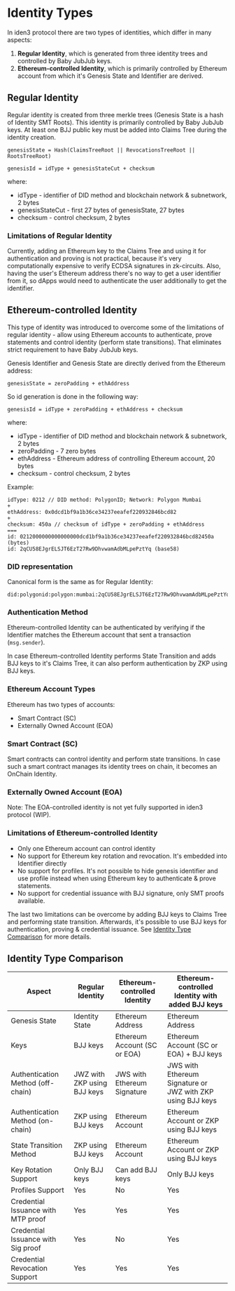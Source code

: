 # Identity Types

In iden3 protocol there are two types of identities, which differ in many aspects:

1. **Regular Identity**, which is generated from three identity trees and controlled by Baby JubJub keys.
2. **Ethereum-controlled Identity**, which is primarily controlled by Ethereum account from which it's Genesis State and
   Identifier are derived.

## Regular Identity

Regular identity is created from three merkle trees (Genesis State is a hash of Identity SMT Roots). This identity is
primarily controlled by Baby JubJub keys. At least one BJJ public key must be added into Claims Tree during the identity
creation.

```
genesisState = Hash(ClaimsTreeRoot || RevocationsTreeRoot || RootsTreeRoot)

genesisId = idType + genesisStateCut + checksum
```

where:

* idType - identifier of DID method and blockchain network & subnetwork, 2 bytes
* genesisStateCut - first 27 bytes of genesisState, 27 bytes
* checksum - control checksum, 2 bytes

### Limitations of Regular Identity

Currently, adding an Ethereum key to the Claims Tree and using it for authentication and proving is not practical, because
it's very computationally expensive to verify ECDSA signatures in zk-circuits. Also, having the user's Ethereum address
there's no way to get a user identifier from it, so dApps would need to authenticate the user additionally to get the
identifier.

## Ethereum-controlled Identity

This type of identity was introduced to overcome some of the limitations of regular identity - allow using Ethereum
accounts to authenticate, prove statements and control identity (perform state transitions). That eliminates strict
requirement to have Baby JubJub keys.

Genesis Identifier and Genesis State are directly derived from the Ethereum address:

```
genesisState = zeroPadding + ethAddress
```

So id generation is done in the following way:

```
genesisId = idType + zeroPadding + ethAddress + checksum
```

where:

* idType - identifier of DID method and blockchain network & subnetwork, 2 bytes
* zeroPadding - 7 zero bytes
* ethAddress - Ethereum address of controlling Ethereum account, 20 bytes
* checksum - control checksum, 2 bytes

Example:

```
idType: 0212 // DID method: PolygonID; Network: Polygon Mumbai
+
ethAddress: 0x0dcd1bf9a1b36ce34237eeafef220932846bcd82
+
checksum: 450a // checksum of idType + zeroPadding + ethAddress
===
id: 0212000000000000000dcd1bf9a1b36ce34237eeafef220932846bcd82450a (bytes)
id: 2qCU58EJgrELSJT6EzT27Rw9DhvwamAdbMLpePztYq (base58)
```

### DID representation

Canonical form is the same as for Regular Identity:

```
did:polygonid:polygon:mumbai:2qCU58EJgrELSJT6EzT27Rw9DhvwamAdbMLpePztYq
```

### Authentication Method

Ethereum-controlled Identity can be authenticated by verifying if the Identifier matches the Ethereum account that sent a
transaction (`msg.sender`).

In case Ethereum-controlled Identity performs State Transition and adds BJJ keys to it's Claims Tree, it can also
perform authentication by ZKP using BJJ keys.

### Ethereum Account Types

Ethereum has two types of accounts:

* Smart Contract (SC)
* Externally Owned Account (EOA)

### Smart Contract (SC)

Smart contracts can control identity and perform state transitions. In case such a smart contract manages its identity
trees on chain, it becomes an OnChain Identity.

### Externally Owned Account (EOA)

Note: The EOA-controlled identity is not yet fully supported in iden3 protocol (WIP).

### Limitations of Ethereum-controlled Identity

* Only one Ethereum account can control identity
* No support for Ethereum key rotation and revocation. It's embedded into Identifier directly
* No support for profiles. It's not possible to hide genesis identifier and use profile instead when using Ethereum key
  to authenticate & prove statements.
* No support for credential issuance with BJJ signature, only SMT proofs available.

The last two limitations can be overcome by adding BJJ keys to Claims Tree and performing state transition. Afterwards, it's possible to use BJJ keys for authentication, proving & credential issuance. See [Identity Type Comparison](#identity-type-comparison) for more details.

## Identity Type Comparison

| Aspect                             | Regular Identity            | Ethereum-controlled Identity | Ethereum-controlled Identity with added BJJ keys           |
|------------------------------------|-----------------------------|------------------------------|------------------------------------------------------------|
| Genesis State                      | Identity State              | Ethereum Address             | Ethereum Address                                           |
| Keys                               | BJJ keys                    | Ethereum Account (SC or EOA) | Ethereum Account (SC or EOA) + BJJ keys                    |
| Authentication Method (off-chain)  | JWZ with ZKP using BJJ keys | JWS with Ethereum Signature  | JWS with Ethereum Signature or JWZ with ZKP using BJJ keys |
| Authentication Method (on-chain)   | ZKP using BJJ keys          | Ethereum Account             | Ethereum Account or ZKP using BJJ keys                     |
| State Transition Method            | ZKP using BJJ keys          | Ethereum Account             | Ethereum Account or ZKP using BJJ keys                     |
| Key Rotation Support               | Only BJJ keys               | Can add BJJ keys             | Only BJJ keys                                              |
| Profiles Support                   | Yes                         | No                           | Yes                                                        |
| Credential Issuance with MTP proof | Yes                         | Yes                          | Yes                                                        |
| Credential Issuance with Sig proof | Yes                         | No                           | Yes                                                        |
| Credential Revocation Support      | Yes                         | Yes                          | Yes                                                        |

